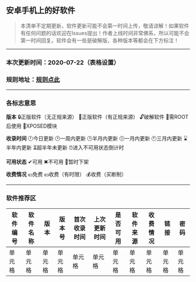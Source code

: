## 安卓手机上的好软件
> 本清单不定期更新，软件更新可能不会第一时间上传，敬请谅解！如果软件有任何问题的话欢迎在Issues提出！作者上线时间非常佛系，所以可能不会第一时间回复。软件会有一些是破解版，各种版本等都会在下方标注！
***
### 本次更新时间：2020-07-22（表格设置）
### 规则地址：[规则点此](https://github.com/EthanJenny/Android-Good-Software/blob/master/guize.md)
***
### 各标志意思
**版本** 🔒正版软件（无正规来源） 🔐正版软件（有正规来源） 🔓破解软件 🔧需ROOT后使用 🔨XPOSED模块

**收录时间** 🕛今日更新 🕑一周内更新 🕒半月内更新 🕕一月内更新 🕚三月内更新 ⌛半年内更新 ⏳超半年未更新 ⏰进入不可用状态倒计时

**可用状态** ✔可用 ✖不可用 📎暂时下架

**收费情况** 💴免费 💵收费（有时限） 💰收费（买断制）
***
### 软件推荐区
|软件编号|软件名称|版本|版本号|首次收录时间|上次更新时间|是否可用|软件来源|收费情况|链接|密码|
|----|----|----|----|----|----|----|----|----|----|----|
|单元格|单元格|单元格|单元格|单元格|单元格|单元格|单元格|单元格|单元格|单元格|单元格|

